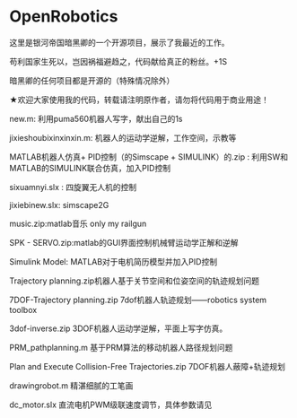# OpenRobotics
这里是银河帝国暗黑卿的一个开源项目，展示了我最近的工作。

苟利国家生死以，岂因祸福避趋之，代码献给真正的粉丝。+1S

暗黑卿的任何项目都是开源的（特殊情况除外）

★欢迎大家使用我的代码，转载请注明原作者，请勿将代码用于商业用途！


new.m:
利用puma560机器人写字，献出自己的1s

jixieshoubixinxinxin.m:
机器人的运动学逆解，工作空间，示教等

MATLAB机器人仿真+ PID控制（的Simscape + SIMULINK）的.zip	:
利用SW和MATLAB的SIMULINK联合仿真，加入PID控制

sixuamnyi.slx	:
四旋翼无人机的控制

jixiebinew.slx:
simscape2G

music.zip:matlab音乐 only my railgun

SPK  -  SERVO.zip:matlab的GUI界面控制机械臂运动学正解和逆解



Simulink Model:
MATLAB对于电机简历模型并加入PID控制

Trajectory planning.zip机器人基于关节空间和位姿空间的轨迹规划问题

7DOF-Trajectory planning.zip 7dof机器人轨迹规划——robotics system toolbox

3dof-inverse.zip	3DOF机器人运动学逆解，平面上写字仿真。

PRM_pathplanning.m 基于PRM算法的移动机器人路径规划问题

Plan and Execute Collision-Free Trajectories.zip 7DOF机器人蔽障+轨迹规划

drawingrobot.m 精湛细腻的工笔画

dc_motor.slx 直流电机PWM级联速度调节，具体参数请见
